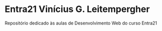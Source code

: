 # Entra21 Vinícius G. Leitempergher
Repositório dedicado às aulas de Desenvolvimento Web do curso Entra21

